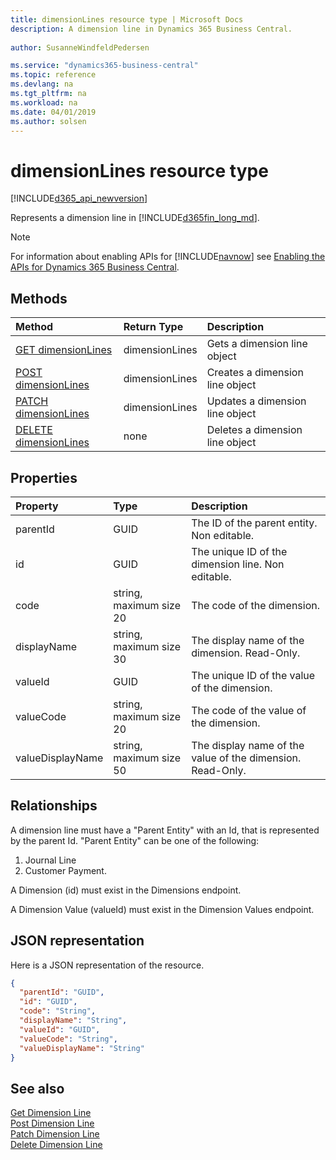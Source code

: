 ```yaml
---
title: dimensionLines resource type | Microsoft Docs
description: A dimension line in Dynamics 365 Business Central.
 
author: SusanneWindfeldPedersen

ms.service: "dynamics365-business-central"
ms.topic: reference
ms.devlang: na
ms.tgt_pltfrm: na
ms.workload: na
ms.date: 04/01/2019
ms.author: solsen
---
```


# dimensionLines resource type

[!INCLUDE[d365_api_newversion](../../includes/d365_api_newversion.md)]

Represents a dimension line in [!INCLUDE[d365fin_long_md](../../includes/d365fin_long_md.md)].

> [!NOTE]  
> For information about enabling APIs for [!INCLUDE[navnow](../../includes/navnow_md.md)] see [Enabling the APIs for Dynamics 365 Business Central](../enabling-apis-for-dynamics-nav.md).

## Methods

| Method                                                         | Return Type  |Description                 |
|:---------------------------------------------------------------|:-------------|:---------------------------|
|[GET dimensionLines](../api/dynamics_dimensionline_get.md)      |dimensionLines|Gets a dimension line object   |
|[POST dimensionLines](../api/dynamics_create_dimensionline.md)  |dimensionLines|Creates a dimension line object|
|[PATCH dimensionLines](../api/dynamics_dimensionline_update.md) |dimensionLines|Updates a dimension line object|
|[DELETE dimensionLines](../api/dynamics_dimensionline_delete.md)|none          |Deletes a dimension line object|

## Properties

| Property       | Type                  |Description                                               |
|:---------------|:----------------------|:---------------------------------------------------------|
|parentId        |GUID                   |The ID of the parent entity. Non editable.                |
|id              |GUID                   |The unique ID of the dimension line. Non editable.        |
|code            |string, maximum size 20|The code of the dimension.                                |
|displayName     |string, maximum size 30|The display name of the dimension. Read-Only.             |
|valueId         |GUID                   |The unique ID of the value of the dimension.              |
|valueCode       |string, maximum size 20|The code of the value of the dimension.                   |
|valueDisplayName|string, maximum size 50|The display name of the value of the dimension. Read-Only.|

## Relationships
A dimension line must have a "Parent Entity" with an Id, that is represented by the parent Id.
"Parent Entity" can be one of the following:
 1) Journal Line
 2) Customer Payment.

A Dimension (id) must exist in the Dimensions endpoint.

A Dimension Value (valueId) must exist in the Dimension Values endpoint.

## JSON representation

Here is a JSON representation of the resource.

```json
{
  "parentId": "GUID",
  "id": "GUID",
  "code": "String",
  "displayName": "String",
  "valueId": "GUID",
  "valueCode": "String",
  "valueDisplayName": "String"
}
```

## See also
  
[Get Dimension Line](../api/dynamics_dimensionline_get.md)  
[Post Dimension Line](../api/dynamics_create_dimensionline.md)  
[Patch Dimension Line](../api/dynamics_dimensionline_update.md)  
[Delete Dimension Line](../api/dynamics_dimensionline_delete.md)  
